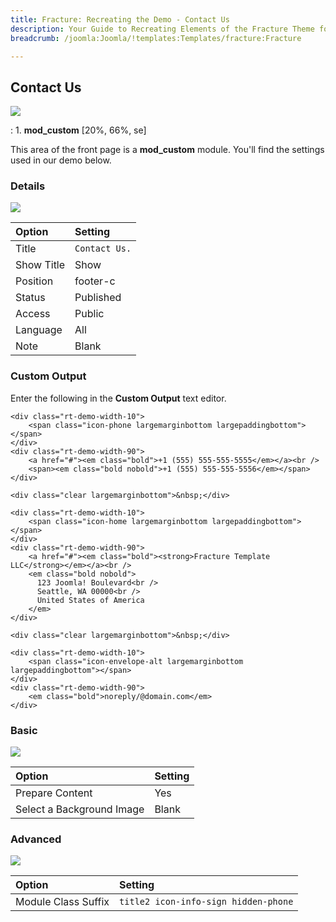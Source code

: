 ```yaml
---
title: Fracture: Recreating the Demo - Contact Us
description: Your Guide to Recreating Elements of the Fracture Theme for Joomla
breadcrumb: /joomla:Joomla/!templates:Templates/fracture:Fracture

---
```


Contact Us
-----
![][demo]

:   1. **mod_custom** [20%, 66%, se]

This area of the front page is a **mod_custom** module. You'll find the settings used in our demo below.

### Details
![][demo2]

| Option     | Setting          |  
| :--------- | :--------------- |  
| Title      | `Contact Us.`    |  
| Show Title | Show             |  
| Position   | footer-c         |  
| Status     | Published        |  
| Access     | Public           |  
| Language   | All              |  
| Note       | Blank            |  

### Custom Output
Enter the following in the **Custom Output** text editor.

~~~
<div class="rt-demo-width-10">
	<span class="icon-phone largemarginbottom largepaddingbottom"></span>
</div>
<div class="rt-demo-width-90">
	<a href="#"><em class="bold">+1 (555) 555-555-5555</em></a><br />
	<span><em class="bold nobold">+1 (555) 555-555-5556</em></span>
</div>

<div class="clear largemarginbottom">&nbsp;</div>

<div class="rt-demo-width-10">
	<span class="icon-home largemarginbottom largepaddingbottom"></span>
</div>
<div class="rt-demo-width-90">
	<a href="#"><em class="bold"><strong>Fracture Template LLC</strong></em></a><br />
	<em class="bold nobold">
	  123 Joomla! Boulevard<br />
	  Seattle, WA 00000<br />
	  United States of America
	</em>
</div>

<div class="clear largemarginbottom">&nbsp;</div>

<div class="rt-demo-width-10">
	<span class="icon-envelope-alt largemarginbottom largepaddingbottom"></span>
</div>
<div class="rt-demo-width-90">
	<em class="bold">noreply/@domain.com</em>
</div>

~~~

### Basic
![][demo3]

| Option                    | Setting |  
| :------------------------ | :------ |  
| Prepare Content           | Yes     |  
| Select a Background Image | Blank   |

### Advanced
![][demo4]

| Option              | Setting                              |  
| :------------------ | :----------------------------------- |  
| Module Class Suffix | `title2 icon-info-sign hidden-phone` |   

[demo]: assets/demo_6.jpeg
[demo2]: assets/top_1.jpeg
[demo3]: assets/top_2.jpeg
[demo4]: assets/top_3.jpeg